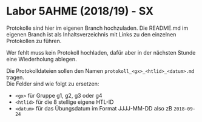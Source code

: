 # Labor 5AHME (2018/19) - SX

Protokolle sind hier im eigenen Branch hochzuladen. Die README.md im eigenen Branch ist als Inhaltsverzeichnis mit Links zu den einzelnen Protokollen zu führen.

Wer fehlt muss kein Protokoll hochladen, dafür aber in der nächsten Stunde eine Wiederholung ablegen.

Die Protokolldateien sollen den Namen `protokoll_<gx>_<htlid>_<datum>.md` tragen.  
Die Felder sind wie folgt zu ersetzen:

* `<gx>` für Gruppe g1, g2, g3 oder g4
* `<htlid>` für die 8 stellige eigene HTL-ID
* `<datum>` für das Übungsdatum im Format JJJJ-MM-DD also zB `2018-09-24`
  
